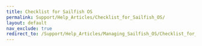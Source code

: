 ```yaml
---
title: Checklist for Sailfish OS
permalink: Support/Help_Articles/Checklist_for_Sailfish_OS/
layout: default
nav_exclude: true
redirect_to: /Support/Help_Articles/Managing_Sailfish_OS/Checklist_for_Sailfish_OS/
---
```


